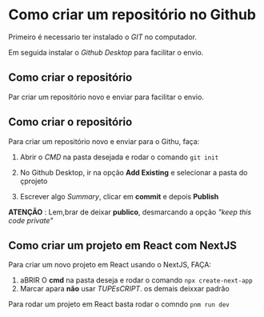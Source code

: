 # Como criar um repositório no Github
   Primeiro é necessario ter instalado o _GIT_ no computador.

   Em seguida instalar o _Github Desktop_ para facilitar o envio.

## Como criar o repositório
Par criar um repositório novo e enviar para facilitar o envio.


## Como criar o repositório
Para criar um repositório novo e enviar para o Githu, faça:

1. Abrir o _CMD_ na pasta desejada e rodar o comando `git init`

2. No Github Desktop, ir na opção __Add Existing__ e selecionar a pasta do çprojeto


3. Escrever algo _Summary_, clicar em __commit__ e depois __Publish__

__ATENÇÃO__ : Lem,brar de deixar __publico__, desmarcando a opção _"keep this code private"_

## Como criar um projeto em React com NextJS
Para criar um novo projeto em React usando o NextJS, FAÇA:

1. aBRIR O __cmd__ na pasta deseja e rodar o comando `npx create-next-app`
2. Marcar apara __não__ usar _TUPEsCRIPT_. os demais deixxar padrão

Para rodar um projeto em React basta rodar o comndo `pnm run dev`
